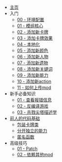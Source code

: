 * [主页](/README.md)
* 入门
    * [00 - 环境配置](/Tutorials/00%20-%20环境配置/README.md)
    * [01 - 模组核心](/Tutorials/01%20-%20模组核心/README.md)
    * [02 - 添加新卡牌](/Tutorials/02%20-%20添加新卡牌/README.md)
    * [03 - 添加卡牌效果](/Tutorials/03%20-%20添加卡牌效果/README.md)
    * [04 - 本地化](/Tutorials/04%20-%20本地化/README.md)
    * [05 - 添加新颜色](/Tutorials/05%20-%20添加新颜色/README.md)
    * [06 - 添加新人物](/Tutorials/06%20-%20添加新人物/README.md)
    * [07 - 添加新遗物](/Tutorials/07%20-%20添加新遗物/README.md)
    * [08 - 添加新关键词](/Tutorials/08%20-%20添加新关键词/README.md)
    * [09 - 添加新能力](/Tutorials/09%20-%20添加新能力/README.md)
    * [10 - 添加新action](/Tutorials/10%20-%20添加action/README.md)
    * [11 - 如何上传mod](/Tutorials/11%20-%20如何上传mod/README.md)
* 新手必备知识
    * [01 - 查看报错信息](/Tutorials/新手必备知识/01%20-%20查看报错信息/README.md)
    * [02 - 反编译游戏](/Tutorials/新手必备知识/02%20-%20反编译游戏/README.md)
    * [03 - 杀戮尖塔描述学](/Tutorials/新手必备知识/03%20-%20杀戮尖塔描述学/README.md)
* [前人的代码基础](/Tutorials/前人的代码基础/README.md)
    * [包装卡牌类](/Tutorials/前人的代码基础/包装卡牌类/README.md)
    * [分开独立的能力](/Tutorials/前人的代码基础/分开独立的能力/README.md)
    * [匿名函数](/Tutorials/前人的代码基础/匿名函数/README.md)
* 高级技巧
    * [01 - Patch](/Tutorials/高级技巧/01%20-%20Patch/README.md)
    * [02 - 依赖其他mod](/Tutorials/高级技巧/02%20-%20依赖其他mod/README.md)
